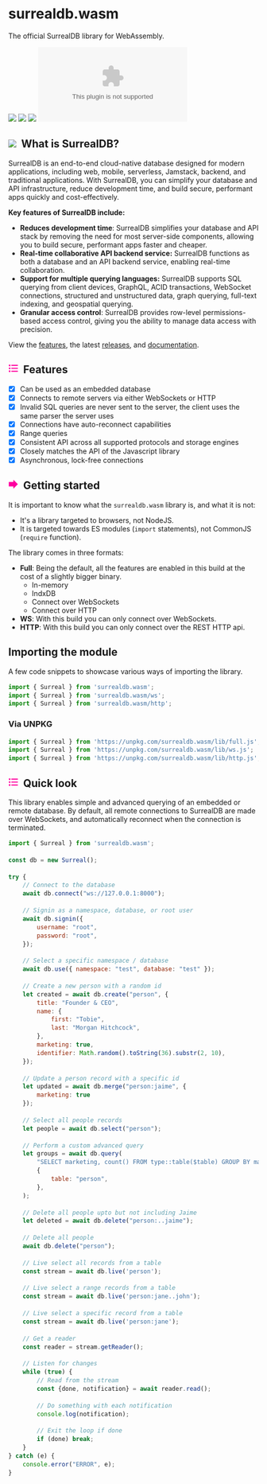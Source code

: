 # surrealdb.wasm

The official SurrealDB library for WebAssembly.

[![](https://img.shields.io/badge/status-beta-ff00bb.svg?style=flat-square)](https://github.com/surrealdb/surrealdb.wasm)
[![](https://img.shields.io/badge/docs-view-44cc11.svg?style=flat-square)](https://surrealdb.com/docs/integration/libraries/webassembly)
[![](https://img.shields.io/badge/license-Apache_License_2.0-00bfff.svg?style=flat-square)](https://github.com/surrealdb/surrealdb.wasm)
[![](https://img.shields.io/npm/v/surrealdb.wasm?style=flat-square)](https://www.npmjs.com/package/surrealdb.wasm)


<h2><img height="20" src="https://github.com/surrealdb/surrealdb/raw/main/img/whatissurreal.svg?raw=true">&nbsp;&nbsp;What is SurrealDB?</h2>

SurrealDB is an end-to-end cloud-native database designed for modern applications, including web, mobile, serverless, Jamstack, backend, and traditional applications. With SurrealDB, you can simplify your database and API infrastructure, reduce development time, and build secure, performant apps quickly and cost-effectively.

**Key features of SurrealDB include:**

- **Reduces development time**: SurrealDB simplifies your database and API stack by removing the need for most server-side components, allowing you to build secure, performant apps faster and cheaper.
- **Real-time collaborative API backend service:** SurrealDB functions as both a database and an API backend service, enabling real-time collaboration.
- **Support for multiple querying languages:** SurrealDB supports SQL querying from client devices, GraphQL, ACID transactions, WebSocket connections, structured and unstructured data, graph querying, full-text indexing, and geospatial querying.
- **Granular access control**: SurrealDB provides row-level permissions-based access control, giving you the ability to manage data access with precision.


View the [features](https://surrealdb.com/features), the latest [releases](https://surrealdb.com/releases), and [documentation](https://surrealdb.com/docs).

<h2><img height="20" src="https://github.com/surrealdb/surrealdb/blob/main/img/features.svg?raw=true">&nbsp;&nbsp;Features</h2>

- [x] Can be used as an embedded database
- [x] Connects to remote servers via either WebSockets or HTTP
- [x] Invalid SQL queries are never sent to the server, the client uses the same parser the server uses
- [x] Connections have auto-reconnect capabilities
- [x] Range queries
- [x] Consistent API across all supported protocols and storage engines
- [x] Closely matches the API of the Javascript library
- [x] Asynchronous, lock-free connections

<h2><img height="20" src="https://github.com/surrealdb/surrealdb/blob/main/img/gettingstarted.svg?raw=true">&nbsp;&nbsp;Getting started</h2>

It is important to know what the `surrealdb.wasm` library is, and what it is not:
- It's a library targeted to browsers, not NodeJS.
- It is targeted towards ES modules (`import` statements), not CommonJS (`require` function).

The library comes in three formats:
- **Full**: Being the default, all the features are enabled in this build at the cost of a slightly bigger binary.
	- In-memory
	- IndxDB
	- Connect over WebSockets
	- Connect over HTTP
- **WS**: With this build you can only connect over WebSockets.
- **HTTP**: With this build you can only connect over the REST HTTP api.

## Importing the module
A few code snippets to showcase various ways of importing the library.

```js
import { Surreal } from 'surrealdb.wasm';
import { Surreal } from 'surrealdb.wasm/ws';
import { Surreal } from 'surrealdb.wasm/http';
```

### Via UNPKG
```js
import { Surreal } from 'https://unpkg.com/surrealdb.wasm/lib/full.js';
import { Surreal } from 'https://unpkg.com/surrealdb.wasm/lib/ws.js';
import { Surreal } from 'https://unpkg.com/surrealdb.wasm/lib/http.js';
```


<h2><img height="20" src="https://github.com/surrealdb/surrealdb/blob/main/img/features.svg?raw=true">&nbsp;&nbsp;Quick look</h2>

This library enables simple and advanced querying of an embedded or remote database. By default, all remote connections to SurrealDB are made over WebSockets, and automatically reconnect when the connection is terminated.

```js
import { Surreal } from 'surrealdb.wasm';

const db = new Surreal();

try {
	// Connect to the database
	await db.connect("ws://127.0.0.1:8000");

	// Signin as a namespace, database, or root user
	await db.signin({
		username: "root",
		password: "root",
	});

	// Select a specific namespace / database
	await db.use({ namespace: "test", database: "test" });

	// Create a new person with a random id
	let created = await db.create("person", {
		title: "Founder & CEO",
		name: {
			first: "Tobie",
			last: "Morgan Hitchcock",
		},
		marketing: true,
		identifier: Math.random().toString(36).substr(2, 10),
	});

	// Update a person record with a specific id
	let updated = await db.merge("person:jaime", {
		marketing: true
	});

	// Select all people records
	let people = await db.select("person");

	// Perform a custom advanced query
	let groups = await db.query(
		"SELECT marketing, count() FROM type::table($table) GROUP BY marketing",
		{
			table: "person",
		},
	);

	// Delete all people upto but not including Jaime
	let deleted = await db.delete("person:..jaime");

	// Delete all people
	await db.delete("person");

	// Live select all records from a table
	const stream = await db.live('person');

	// Live select a range records from a table
	const stream = await db.live('person:jane..john');

	// Live select a specific record from a table
	const stream = await db.live('person:jane');

	// Get a reader
	const reader = stream.getReader();

	// Listen for changes
	while (true) {
		// Read from the stream
		const {done, notification} = await reader.read();

		// Do something with each notification
		console.log(notification);

		// Exit the loop if done
		if (done) break;
	}
} catch (e) {
	console.error("ERROR", e);
}
```

